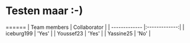# Testen maar :-)
======
| Team members  | Collaborator  |
| ------------- |:-------------:|
| iceburg199    | 'Yes'         |
| Youssef23     | 'Yes'         |
| Yassine25	    | 'No'          |

